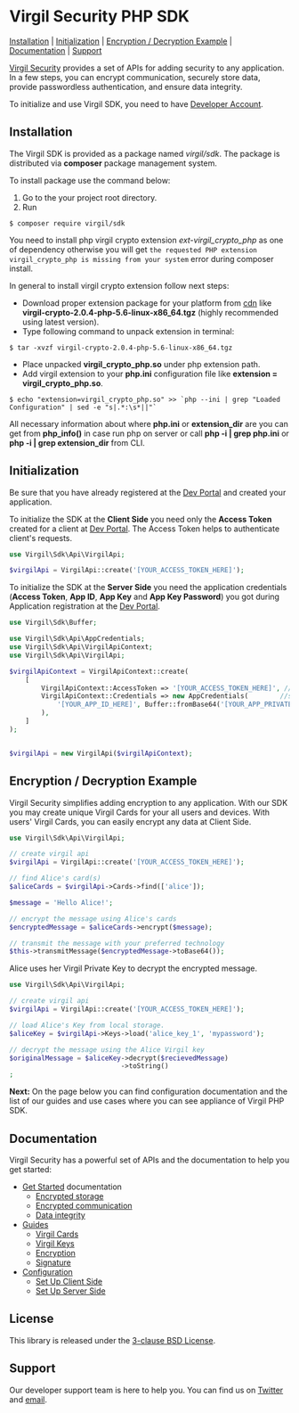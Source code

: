 # Virgil Security PHP SDK

[Installation](#installation) | [Initialization](#initialization) | [Encryption / Decryption Example](#encryption-example) |  [Documentation](#documentation) | [Support](#support)

[Virgil Security](https://virgilsecurity.com) provides a set of APIs for adding security to any application. In a few steps, you can encrypt communication, securely store data, provide passwordless authentication, and ensure data integrity.

To initialize and use Virgil SDK, you need to have [Developer Account](https://developer.virgilsecurity.com/account/signin).

## Installation

The Virgil SDK is provided as a package named *virgil/sdk*. The package is distributed via **composer** package management system.

To install package use the command below:

1. Go to the your project root directory.
2. Run

```
$ composer require virgil/sdk
```

You need to install php virgil crypto extension *ext-virgil_crypto_php* as one of dependency otherwise you will get `the requested PHP extension virgil_crypto_php is missing from your system` error during composer install.

In general to install virgil crypto extension follow next steps:
 * Download proper extension package for your platform from [cdn](https://cdn.virgilsecurity.com/virgil-crypto/php/) like **virgil-crypto-2.0.4-php-5.6-linux-x86_64.tgz** (highly recommended using latest version).
 * Type following command to unpack extension in terminal:

 ```
 $ tar -xvzf virgil-crypto-2.0.4-php-5.6-linux-x86_64.tgz
 ```

 * Place unpacked **virgil_crypto_php.so** under php extension path.
 * Add virgil extension to your **php.ini** configuration file like **extension = virgil_crypto_php.so**.

 ```
 $ echo "extension=virgil_crypto_php.so" >> `php --ini | grep "Loaded Configuration" | sed -e "s|.*:\s*||"`
 ```

All necessary information about where **php.ini** or **extension_dir** are you can get from **php_info()** in case run php on server or
call **php -i | grep php\.ini** or **php -i | grep extension_dir** from CLI.


## Initialization

Be sure that you have already registered at the [Dev Portal](https://developer.virgilsecurity.com/account/signin) and created your application.

To initialize the SDK at the __Client Side__ you need only the __Access Token__ created for a client at [Dev Portal](https://developer.virgilsecurity.com/account/signin). The Access Token helps to authenticate client's requests.

```php
use Virgil\Sdk\Api\VirgilApi;

$virgilApi = VirgilApi::create('[YOUR_ACCESS_TOKEN_HERE]');
```


To initialize the SDK at the __Server Side__ you need the application credentials (__Access Token__, __App ID__, __App Key__ and __App Key Password__) you got during Application registration at the [Dev Portal](https://developer.virgilsecurity.com/account/signin).

```php
use Virgil\Sdk\Buffer;

use Virgil\Sdk\Api\AppCredentials;
use Virgil\Sdk\Api\VirgilApiContext;
use Virgil\Sdk\Api\VirgilApi;

$virgilApiContext = VirgilApiContext::create(
    [
        VirgilApiContext::AccessToken => '[YOUR_ACCESS_TOKEN_HERE]', //sets application access token
        VirgilApiContext::Credentials => new AppCredentials(        //sets a credentials to work with application virgil cards
            '[YOUR_APP_ID_HERE]', Buffer::fromBase64('[YOUR_APP_PRIVATE_KEY_HERE]'), '[YOUR_APP_PRIVATE_KEY_PASS_HERE]'
        ),
    ]
);


$virgilApi = new VirgilApi($virgilApiContext);
```


## Encryption / Decryption Example

Virgil Security simplifies adding encryption to any application. With our SDK you may create unique Virgil Cards for your all users and devices. With users' Virgil Cards, you can easily encrypt any data at Client Side.

```php
use Virgil\Sdk\Api\VirgilApi;

// create virgil api
$virgilApi = VirgilApi::create('[YOUR_ACCESS_TOKEN_HERE]');

// find Alice's card(s)
$aliceCards = $virgilApi->Cards->find(['alice']);

$message = 'Hello Alice!';

// encrypt the message using Alice's cards
$encryptedMessage = $aliceCards->encrypt($message);

// transmit the message with your preferred technology
$this->transmitMessage($encryptedMessage->toBase64());
```

Alice uses her Virgil Private Key to decrypt the encrypted message.


```php
use Virgil\Sdk\Api\VirgilApi;

// create virgil api
$virgilApi = VirgilApi::create('[YOUR_ACCESS_TOKEN_HERE]');

// load Alice's Key from local storage.
$aliceKey = $virgilApi->Keys->load('alice_key_1', 'mypassword');

// decrypt the message using the Alice Virgil key
$originalMessage = $aliceKey->decrypt($recievedMessage)
                            ->toString()
;
```

__Next:__ On the page below you can find configuration documentation and the list of our guides and use cases where you can see appliance of Virgil PHP SDK.


## Documentation

Virgil Security has a powerful set of APIs and the documentation to help you get started:

* [Get Started](/docs/get-started) documentation
  * [Encrypted storage](/docs/get-started/encrypted-storage.md)
  * [Encrypted communication](/docs/get-started/encrypted-communication.md)
  * [Data integrity](/docs/get-started/data-integrity.md)
* [Guides](/docs/guides)
  * [Virgil Cards](/docs/guides/virgil-card)
  * [Virgil Keys](/docs/guides/virgil-key)
  * [Encryption](/docs/guides/encryption)
  * [Signature](/docs/guides/signature)
* [Configuration](/docs/guides/configuration)
  * [Set Up Client Side](/docs/guides/configuration/client.md)
  * [Set Up Server Side](/docs/guides/configuration/server.md)

## License

This library is released under the [3-clause BSD License](LICENSE.md).

## Support

Our developer support team is here to help you. You can find us on [Twitter](https://twitter.com/virgilsecurity) and [email][support].

[support]: mailto:support@virgilsecurity.com
